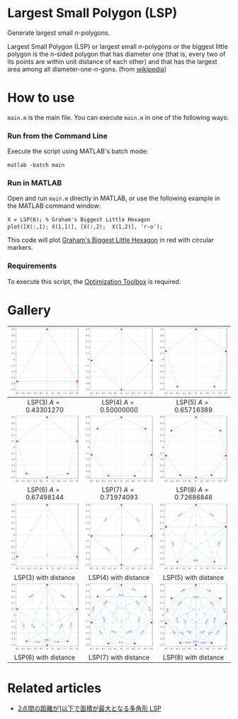 # Largest Small Polygon (LSP)
Generate largest small $n$-polygons.

Largest Small Polygon (LSP) or largest small $n$-polygons or the biggest little polygon is the $n$-sided polygon that has diameter one (that is, every two of its points are within unit distance of each other) and that has the largest area among all diameter-one-$n$-gons. (from [wikipedia](https://en.wikipedia.org/wiki/Biggest_little_polygon))

# How to use
`main.m` is the main file. You can execute `main.m` in one of the following ways:
### Run from the Command Line
Execute the script using MATLAB's batch mode:
```
matlab -batch main
```
### Run in MATLAB
Open and run `main.m` directly in MATLAB, or use the following example in the MATLAB command window:
```MATLAB:
X = LSP(6); % Graham's Biggest Little Hexagon
plot([X(:,1); X(1,1)], [X(:,2);  X(1,2)], 'r-o');
```
This code will plot [Graham's Biggest Little Hexagon](https://mathworld.wolfram.com/GrahamsBiggestLittleHexagon.html) in red with circular markers.

### Requirements
To execute this script, the [Optimization Toolbox](https://www.mathworks.com/help/optim) is required.  

# Gallery
|![](image/LSP(3)-1.png)|![](image/LSP(4)-1.png)|![](image/LSP(5)-1.png)|
|:-:|:-:|:-:|
|LSP(3) $A=0.43301270$|LSP(4) $A=0.50000000$|LSP(5) $A=0.65716389$|
|![](image/LSP(6)-1.png)|![](image/LSP(7)-1.png)|![](image/LSP(8)-1.png)|
|LSP(6) $A=0.67498144$|LSP(7) $A=0.71974093$|LSP(8) $A=0.72686848$|
|![](image/LSP(3)-2.png)|![](image/LSP(4)-2.png)|![](image/LSP(5)-2.png)|
|LSP(3) with distance|LSP(4) with distance|LSP(5) with distance|
|![](image/LSP(6)-2.png)|![](image/LSP(7)-2.png)|![](image/LSP(8)-2.png)|
|LSP(6) with distance|LSP(7) with distance|LSP(8) with distance|

# Related articles
* [2点間の距離が1以下で面積が最大となる多角形 LSP]()
